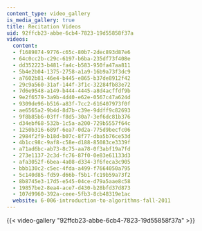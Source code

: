 ```yaml
---
content_type: video_gallery
is_media_gallery: true
title: Recitation Videos
uid: 92ffcb23-abbe-6cb4-7823-19d55858f37a
videos:
  content:
  - f1689874-9776-c65c-80b7-2dec893d87e6
  - 64c0cc2b-c29c-6197-b6ba-235df73f408e
  - dd352223-b481-fa4c-b583-950fa47aa811
  - 5b4e2b04-1375-2758-a1a9-16b9a73f3dc9
  - a7602b81-46e4-b445-e865-b37de8912f42
  - 29c9a560-31af-144f-3f1c-32284fb83e72
  - 7d6e9548-a149-b444-4445-a8d4acffdf9b
  - 9e2f6579-3a9b-4d40-e62e-0567c47a624d
  - 9309de96-b516-a83f-7cc2-616407973f0f
  - ae6565a2-9b4d-8d7b-c39e-9ddff9c82693
  - 9f8b85b6-03ff-f8d5-30a7-3ef6dc81b376
  - d34ebf68-532b-1c5a-a200-729b5557f64c
  - 1250b316-689f-6ea7-0d2a-775d9becfc06
  - 2984f2f9-b18d-b07c-8f77-dba5b76ce53d
  - 4b1cc98c-9af8-c58e-d188-85083ce3339f
  - a71ad6bc-ab73-8c75-aa78-0f3abf19a7fd
  - 273e1137-2c3d-fc76-87f0-0e83e61133d3
  - afa3052f-6bea-4a08-d334-3f6feca3c905
  - bbb130c2-c5ec-4fda-a499-f7664050a795
  - 5c140d85-fd59-d66b-f5b1-fc19b59a73f2
  - 8b8745e3-17d5-e545-04ce-d79a5aae8c58
  - 19857be2-8ea4-ace7-d430-b28bfd37d873
  - 107d9960-392a-ceee-5fb3-8cb48319e1ac
  website: 6-006-introduction-to-algorithms-fall-2011
---
```



{{< video-gallery "92ffcb23-abbe-6cb4-7823-19d55858f37a" >}}

